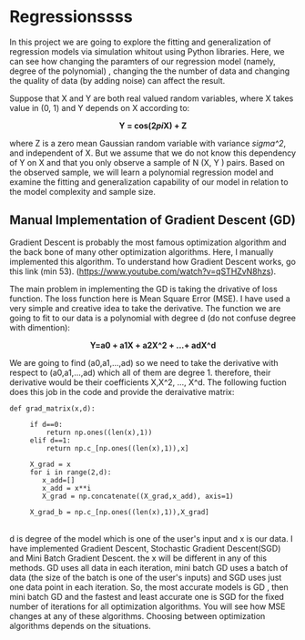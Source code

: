  # Regressionssss
 
 In this project we are going to explore the fitting and generalization of regression models via simulation whitout using Python libraries. Here, we can see how changing the paramters of our regression model (namely, degree of the polynomial)  , changing the the number of data and changing the quality of data (by adding noise) can affect the result.
 
 Suppose that X and Y are both real valued random variables, where X takes value in (0, 1) and Y depends on X according to: <br/>
                                           <p align="center">**Y = cos(2*pi*X) + Z**<br/>
  
 where Z is a zero mean Gaussian random variable with variance *sigma^2*, and independent of X. But we assume
that we do not know this dependency of Y on X and that you only observe a sample of N (X, Y ) pairs.
Based on the observed sample, we will learn a polynomial regression model and examine the fitting and
generalization capability of our model in relation to the model complexity and sample size.<br/>
  
  
  ## Manual Implementation of Gradient Descent (GD)
  
  Gradient Descent is probably the most famous optimization algorithm and the back bone of many other optimization algorithms. Here, I manually implemented this algorithm.
To understand how Gradient Descent works, go this link (min 53). (https://www.youtube.com/watch?v=qSTHZvN8hzs). <br/>
  
The main problem in implementing the GD is taking the drivative of loss function. The loss function here is Mean Square Error (MSE). I have used a very simple and creative idea to take the derivative. 
The function we are going to fit to our data is a polynomial with degree d (do not confuse degree with dimention):<br/>
                                       <p align="center">**Y=a0 + a1X + a2X^2 + ...+ adX^d** <br/>
                                         
We are going to find (a0,a1,...,ad) so we need to take the derivative with respect to (a0,a1,...,ad)  which all of them are degree 1. therefore, their derivative would be their coefficients X,X^2, ..., X^d. The following fuction does this job in the code and provide the deraivative matrix: <br/>
                                         
                                         
```
def grad_matrix(x,d):
    
     if d==0:
         return np.ones((len(x),1))
     elif d==1:
         return np.c_[np.ones((len(x),1)),x]
     
     X_grad = x    
     for i in range(2,d):
        x_add=[]
        x_add = x**i
        X_grad = np.concatenate((X_grad,x_add), axis=1)
        
     X_grad_b = np.c_[np.ones((len(x),1)),X_grad]

```
<br/> d is degree of the model which is one of the user's input and x is our data. I have implemented Gradient Descent, Stochastic Gradient Descent(SGD) and Mini Batch Gradient Descent. the x will be different in any of this methods. GD uses all data in each iteration, mini batch GD uses a batch of data (the size of the batch is one of the user's inputs) and SGD uses just one data point in each iteration. So, the most accurate models is GD , then mini batch GD and the fastest and least accurate one is SGD for the fixed number of iterations for all optimization algorithms. You will see how MSE changes at any of these algorithms. Choosing between optimization algorithms depends on the situations.                                
                           
  
                                    
 
 
